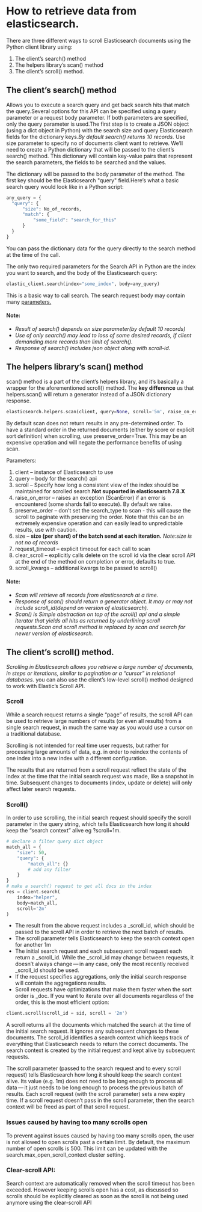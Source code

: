  # How to retrieve data from elasticsearch.
 
There are three different ways to scroll Elasticsearch documents using the Python client library using: 
   1. The client’s search() method
   2. The helpers library’s scan() method
   3. The client’s scroll() method.
 ## The client’s search() method
 Allows you to execute a search query and get back search hits that match the query.Several options for this API can be specified using a query parameter or a request body    parameter. If both parameters are specified, only the query parameter is used.The first step is to create a JSON object (using a dict object in Python) with the search size and query Elasticsearch fields for the dictionary keys.*By default search() returns 10 records.* Use size parameter to specify no of documents client want to retrieve.
 We’ll need to create a Python dictionary that will be passed to the client’s search() method. This dictionary will contain key-value pairs that represent the search parameters, the fields to be searched and the values.

The dictionary will be passed to the body parameter of the method. The first key should be the Elasticsearch "query" field.Here’s what a basic search query would look like in a Python script:


```python
any_query = {
  "query": {
      "size": No_of_records,
      "match": {
          "some_field": "search_for_this"
      }
  }
}
```
You can pass the dictionary data for the query directly to the search method at the time of the call.

The only two required parameters for the Search API in Python are the index you want to search, and the body of the Elasticsearch query:

```python
elastic_client.search(index="some_index", body=any_query)
```
This is a basic way to call search. The search request body may contain many [parameters.](https://www.elastic.co/guide/en/elasticsearch/reference/current/search-search.html)
#### Note: 
- *Result of search() depends on size parameter(by default 10 records)*
- *Use of only search() may lead to loss of some desired records, If client demanding more records than limit of search().*
- *Response of search() includes json object along with scroll-id.*
## The helpers library’s scan() method

scan() method is a part of the client’s helpers library, and it’s basically a wrapper for the aforementioned scroll() method. The **key difference** us that helpers.scan() will return a generator instead of a JSON dictionary response. 
```python
elasticsearch.helpers.scan(client, query=None, scroll='5m', raise_on_error=True, preserve_order=False, size=1000, request_timeout=None, clear_scroll=True, scroll_kwargs=None, **kwargs)
```

By default scan does not return results in any pre-determined order. To have a standard order in the returned documents (either by score or explicit sort definition) when scrolling, use preserve_order=True. This may be an expensive operation and will negate the performance benefits of using scan.

Parameters:	
1. client – instance of Elasticsearch to use
2. query – body for the search() api
3. scroll – Specify how long a consistent view of the index should be maintained for scrolled search.**Not supported in elasticsearch 7.8.X**
4. raise_on_error – raises an exception (ScanError) if an error is encountered (some shards fail to execute). By default we raise.
5. preserve_order – don’t set the search_type to scan - this will cause the scroll to paginate with preserving the order. Note that this can be an extremely expensive operation    and can easily lead to unpredictable results, use with caution.
6. size – **size (per shard) of the batch send at each iteration.**  *Note:size is not no of records*
7. request_timeout – explicit timeout for each call to scan
8. clear_scroll – explicitly calls delete on the scroll id via the clear scroll API at the end of the method on completion or error, defaults to true.
9. scroll_kwargs – additional kwargs to be passed to scroll()

#### Note:
- *Scan will retrieve all records from elasticsearch at a time.*
- *Response of scan() should return a generator object. It may or may not include scroll_id(depend on version of elasticsearch).*
- *Scan() is Simple abstraction on top of the scroll() api and a simple iterator that yields all hits as returned by underlining scroll requests.Scan and scroll method is replaced by scan and search for newer version of elasticsearch.*


## The client’s scroll() method.
*Scrolling in Elasticsearch allows you retrieve a large number of documents, in steps or iterations, similar to pagination or a “cursor” in relational databases.*
you can also use the client’s low-level scroll() method designed to work with Elastic’s Scroll API.
### Scroll
While a search request returns a single “page” of results, the scroll API can be used to retrieve large numbers of results (or even all results) from a single search request, in much the same way as you would use a cursor on a traditional database.

Scrolling is not intended for real time user requests, but rather for processing large amounts of data, e.g. in order to reindex the contents of one index into a new index with a different configuration.

The results that are returned from a scroll request reflect the state of the index at the time that the initial search request was made, like a snapshot in time. Subsequent changes to documents (index, update or delete) will only affect later search requests.
### Scroll()
In order to use scrolling, the initial search request should specify the scroll parameter in the query string, which tells Elasticsearch how long it should keep the “search context” alive eg ?scroll=1m.
```python
# declare a filter query dict object
match_all = {
    "size": 50,
    "query": {
        "match_all": {} 
        # add any filter 
    }
}
# make a search() request to get all docs in the index
res = client.search(
    index="helper",
    body=match_all,
    scroll='2m'
)
```
- The result from the above request includes a _scroll_id, which should be passed to the scroll API in order to retrieve the next batch of results.
- The scroll parameter tells Elasticsearch to keep the search context open for another 1m
- The initial search request and each subsequent scroll request each return a _scroll_id. While the _scroll_id may change between requests, it doesn’t always change — in any   case, only the most recently received _scroll_id should be used.
- If the request specifies aggregations, only the initial search response will contain the aggregations results.
- Scroll requests have optimizations that make them faster when the sort order is _doc. If you want to iterate over all documents regardless of the order, this is the most efficient option:

```python
client.scroll(scroll_id = sid, scroll = '2m')
```
A scroll returns all the documents which matched the search at the time of the initial search request. It ignores any subsequent changes to these documents. The scroll_id identifies a search context which keeps track of everything that Elasticsearch needs to return the correct documents. The search context is created by the initial request and kept alive by subsequent requests.

The scroll parameter (passed to the search request and to every scroll request) tells Elasticsearch how long it should keep the search context alive. Its value (e.g. 1m) does not need to be long enough to process all data — it just needs to be long enough to process the previous batch of results. Each scroll request (with the scroll parameter) sets a new expiry time. If a scroll request doesn’t pass in the scroll parameter, then the search context will be freed as part of that scroll request.

### Issues caused by having too many scrolls open

To prevent against issues caused by having too many scrolls open, the user is not allowed to open scrolls past a certain limit. By default, the maximum number of open scrolls is 500. This limit can be updated with the search.max_open_scroll_context cluster setting.

### Clear-scroll API:

Search context are automatically removed when the scroll timeout has been exceeded. However keeping scrolls open has a cost, as discussed so scrolls should be explicitly cleared as soon as the scroll is not being used anymore using the clear-scroll API



















 
 

 
